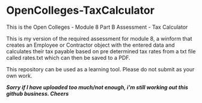 # OpenColleges-TaxCalculator
This is the Open Colleges - Module 8 Part B Assessment - Tax Calculator

This is my version of the required assessment for module 8, a winform that creates an Employee or Contractor object with the entered data and calculates their tax payable based on pre determined tax rates from a txt file called rates.txt which can then be saved to a PDF.

This repository can be used as a learning tool. Please do not submit as your own work.

***Sorry if I have uploaded too much/not enough, i'm still working out this github business. Cheers***

